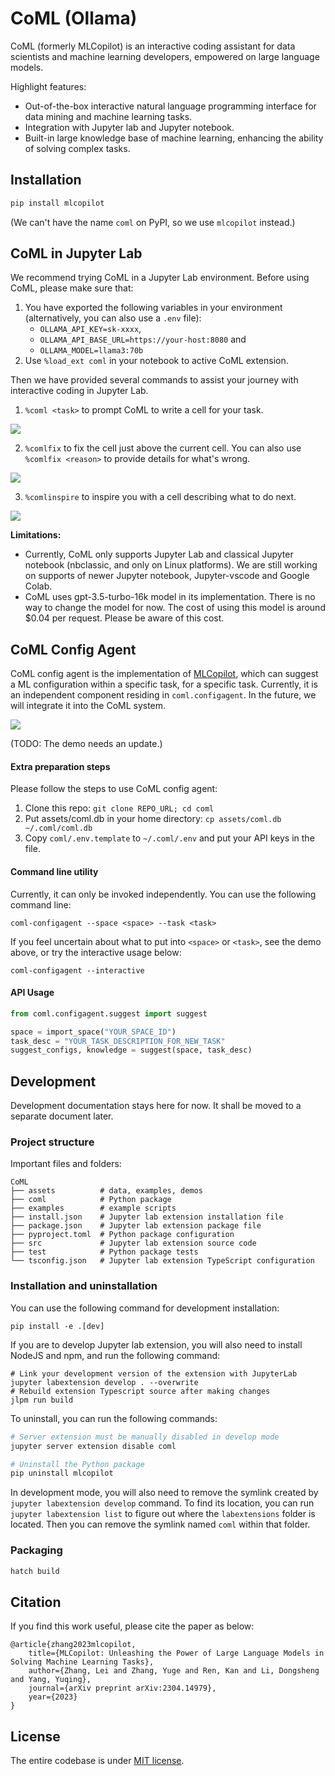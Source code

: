 # CoML (Ollama)

CoML (formerly MLCopilot) is an interactive coding assistant for data scientists and machine learning developers, empowered on large language models.

Highlight features:

* Out-of-the-box interactive natural language programming interface for data mining and machine learning tasks.
* Integration with Jupyter lab and Jupyter notebook.
* Built-in large knowledge base of machine learning, enhancing the ability of solving complex tasks.

## Installation

```bash
pip install mlcopilot
```

(We can't have the name `coml` on PyPI, so we use `mlcopilot` instead.)

## CoML in Jupyter Lab

We recommend trying CoML in a Jupyter Lab environment. Before using CoML, please make sure that:

1. You have exported the following variables in your environment (alternatively, you can also use a `.env` file):
   - `OLLAMA_API_KEY=sk-xxxx`,
   - `OLLAMA_API_BASE_URL=https://your-host:8080` and 
   - `OLLAMA_MODEL=llama3:70b`
2. Use `%load_ext coml` in your notebook to active CoML extension.

Then we have provided several commands to assist your journey with interactive coding in Jupyter Lab.

1. `%coml <task>` to prompt CoML to write a cell for your task.

![](assets/demo_coml.gif)

2. `%comlfix` to fix the cell just above the current cell. You can also use `%comlfix <reason>` to provide details for what's wrong.

![](assets/demo_comlfix.gif)

3. `%comlinspire` to inspire you with a cell describing what to do next.

![](assets/demo_comlinspire.gif)

**Limitations:**

* Currently, CoML only supports Jupyter Lab and classical Jupyter notebook (nbclassic, and only on Linux platforms). We are still working on supports of newer Jupyter notebook, Jupyter-vscode and Google Colab.
* CoML uses gpt-3.5-turbo-16k model in its implementation. There is no way to change the model for now. The cost of using this model is around $0.04 per request. Please be aware of this cost.

## CoML Config Agent

CoML config agent is the implementation of [MLCopilot](https://arxiv.org/abs/2304.14979), which can suggest a ML configuration within a specific task, for a specific task. Currently, it is an independent component residing in `coml.configagent`. In the future, we will integrate it into the CoML system.

![](assets/demo.gif)

(TODO: The demo needs an update.)

#### Extra preparation steps

Please follow the steps to use CoML config agent:

1. Clone this repo: `git clone REPO_URL; cd coml`
2. Put assets/coml.db in your home directory: `cp assets/coml.db ~/.coml/coml.db`
3. Copy `coml/.env.template` to `~/.coml/.env` and put your API keys in the file.

#### Command line utility

Currently, it can only be invoked independently. You can use the following command line:

```
coml-configagent --space <space> --task <task>
```

If you feel uncertain about what to put into `<space>` or `<task>`, see the demo above, or try the interactive usage below:

```
coml-configagent --interactive
```

#### API Usage

```python
from coml.configagent.suggest import suggest

space = import_space("YOUR_SPACE_ID")
task_desc = "YOUR_TASK_DESCRIPTION_FOR_NEW_TASK"
suggest_configs, knowledge = suggest(space, task_desc)
```

## Development

Development documentation stays here for now. It shall be moved to a separate document later.

### Project structure

Important files and folders:

```
CoML
├── assets          # data, examples, demos
├── coml            # Python package
├── examples        # example scripts
├── install.json    # Jupyter lab extension installation file
├── package.json    # Jupyter lab extension package file
├── pyproject.toml  # Python package configuration
├── src             # Jupyter lab extension source code
├── test            # Python package tests
└── tsconfig.json   # Jupyter lab extension TypeScript configuration
```

### Installation and uninstallation

You can use the following command for development installation:

```
pip install -e .[dev]
```

If you are to develop Jupyter lab extension, you will also need to install NodeJS and npm, and run the following command:

```
# Link your development version of the extension with JupyterLab
jupyter labextension develop . --overwrite
# Rebuild extension Typescript source after making changes
jlpm run build
```

To uninstall, you can run the following commands:

```bash
# Server extension must be manually disabled in develop mode
jupyter server extension disable coml

# Uninstall the Python package
pip uninstall mlcopilot
```

In development mode, you will also need to remove the symlink created by `jupyter labextension develop` command.
To find its location, you can run `jupyter labextension list` to figure out where the `labextensions` folder is located.
Then you can remove the symlink named `coml` within that folder.

### Packaging

```bash
hatch build
```

## Citation

If you find this work useful, please cite the paper as below:

    @article{zhang2023mlcopilot,
        title={MLCopilot: Unleashing the Power of Large Language Models in Solving Machine Learning Tasks},
        author={Zhang, Lei and Zhang, Yuge and Ren, Kan and Li, Dongsheng and Yang, Yuqing},
        journal={arXiv preprint arXiv:2304.14979},
        year={2023}
    }

## License

The entire codebase is under [MIT license](LICENSE).
